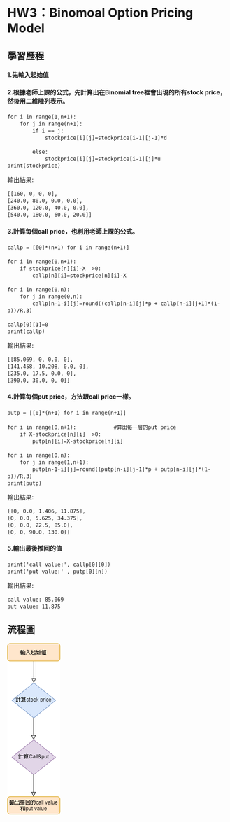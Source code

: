 # HW3：Binomoal Option Pricing Model
  

## 學習歷程

#### 1.先輸入起始值

#### 2.根據老師上課的公式，先計算出在Binomial tree裡會出現的所有stock price，然後用二維陣列表示。

```
for i in range(1,n+1):               
    for j in range(n+1):
        if i == j:
            stockprice[i][j]=stockprice[i-1][j-1]*d

        else:
            stockprice[i][j]=stockprice[i-1][j]*u
print(stockprice)
```
輸出結果:
```
[[160, 0, 0, 0], 
[240.0, 80.0, 0.0, 0.0],
[360.0, 120.0, 40.0, 0.0],
[540.0, 180.0, 60.0, 20.0]]
```

#### 3.計算每個call price，也利用老師上課的公式。

```
callp = [[0]*(n+1) for i in range(n+1)]

for i in range(0,n+1):            
    if stockprice[n][i]-X  >0:
        callp[n][i]=stockprice[n][i]-X

for i in range(0,n):
    for j in range(0,n):
        callp[n-1-i][j]=round((callp[n-i][j]*p + callp[n-i][j+1]*(1-p))/R,3)

callp[0][1]=0
print(callp)
```

輸出結果:
```
[[85.069, 0, 0.0, 0], 
[141.458, 10.208, 0.0, 0], 
[235.0, 17.5, 0.0, 0], 
[390.0, 30.0, 0, 0]]
```

#### 4.計算每個put price，方法跟call price一樣。

```
putp = [[0]*(n+1) for i in range(n+1)]

for i in range(0,n+1):            #算出每一層的put price
    if X-stockprice[n][i]  >0:
        putp[n][i]=X-stockprice[n][i]

for i in range(0,n):
    for j in range(1,n+1):
        putp[n-1-i][j]=round((putp[n-i][j-1]*p + putp[n-i][j]*(1-p))/R,3)
print(putp)
```

輸出結果:
```
[[0, 0.0, 1.406, 11.875], 
[0, 0.0, 5.625, 34.375],
[0, 0.0, 22.5, 85.0], 
[0, 0, 90.0, 130.0]]
```
#### 5.輸出最後推回的值

```
print('call value:', callp[0][0])
print('put value:' , putp[0][n])
```

輸出結果:
```
call value: 85.069
put value: 11.875
```
## 流程圖
![流程圖](https://github.com/a1999r71732/Financial_Engineering/blob/master/HW3/hw3%E6%B5%81%E7%A8%8B%E5%9C%96.png)
